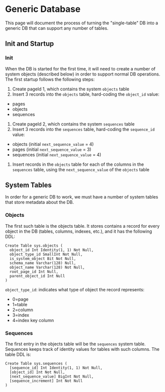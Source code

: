 # Generic Database

This page will document the process of turning the "single-table" DB into a generic DB that can support any number of tables.

## Init and Startup

### Init

When the DB is started for the first time, it will need to create a number of system objects (described below) in order to support normal DB operations. The first startup follows the following steps:

1. Create pageId 1, which contains the system `objects` table
1. Insert 3 records into the `objects` table, hard-coding the `object_id` value:
  - pages
  - objects
  - sequences
1. Create pageId 2, which contains the system `sequences` table
1. Insert 3 records into the `sequences` table, hard-coding the `sequence_id` value:
  - objects (initial `next_sequence_value` = 4)
  - pages (initial `next_sequence_value` = 3)
  - sequences (initial `next_sequence_value` = 4)
1. Insert records in the `objects` table for each of the columns in the `sequences` table, using the `next_sequence_value` of the `objects` table

## System Tables

In order for a generic DB to work, we must have a number of system tables that store metadata about the DB.

### Objects

The first such table is the objects table. It stores contains a record for every object in the DB (tables, columns, indexes, etc.), and it has the following DDL:

```
Create Table sys.objects (
  object_id Int Identity(1, 1) Not Null,
  object_type_id SmallInt Not Null,
  is_system_object Bit Not Null,
  schema_name Varchar(128) Null,
  object_name Varchar(128) Not Null,
  root_page_id Int Null,
  parent_object_id Int Null
)
```

`object_type_id`: indicates what type of object the record represents:
- 0=page
- 1=table
- 2=column
- 3=index
- 4=index key column

### Sequences

The first entry in the objects table will be the `sequences` system table. Sequences keeps track of identity values for tables with such columns. The table DDL is:

```
Create Table sys.sequences (
  [sequence_id] Int Identity(1, 1) Not Null,
  [object_id] Int Not Null,
  [next_sequence_value] BigInt Not Null,
  [sequence_increment] Int Not Null
)
```